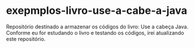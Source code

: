# exepmplos-livro-use-a-cabe-a-java
Repositório destinado a armazenar os códigos do livro: Use a cabeça Java. Conforme eu for estudando o livro e testando os códigos, irei atualizando este repositório.
